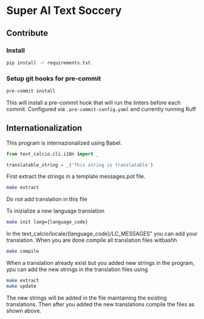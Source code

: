 # Super AI Text Soccery

## Contribute

### Install

```bash
pip install -r requirements.txt
```

### Setup git hooks for pre-commit

```bash
pre-commit install
```

This will install a pre-commit hook that will run the linters before each commit. Configured via `.pre-commit-config.yaml` and currently running Ruff

## Internationalization

This program is internazionalized using Babel.

```python
from text_calcio.cli.i18n import _

translatable_string = _('This string is translatable')
```

First extract the strings in a template messages.pot file.

```bash
make extract
```

Do not add translation in this file

To inizialize a new language translation

```bash
make init lang={language_code}
```

In the text_calcio/locale/{language_code}/LC_MESSAGES"
you can add your translation. When you are done compile all translation
files witbashh

```bash
make compile
```

When a translation already exist but you added new strings in the program, ypu can
add the new strings in the translation files using

```bash
make extract
make update
```

The new strings will be added in the file maintaining the existing translations.
Then after you added the new translations compile the files as shown above.
